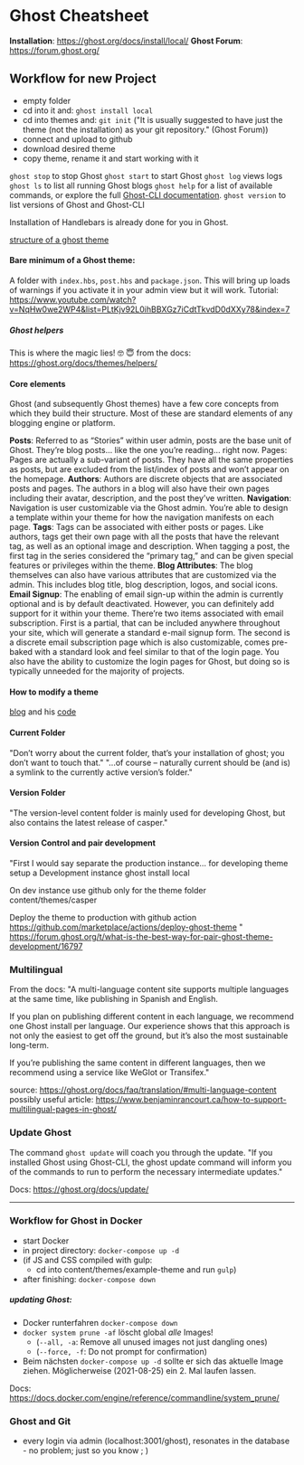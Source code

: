 # Ghost Cheatsheet

**Installation**: https://ghost.org/docs/install/local/
**Ghost Forum**: https://forum.ghost.org/


## Workflow for new Project

- empty folder
- cd into it and: `ghost install local`
- cd into themes and: `git init`
  ("It is usually suggested to have just the theme (not the installation) as your git repository." (Ghost Forum))
- connect and upload to github 
- download desired theme
- copy theme, rename it and start working with it

`ghost stop` to stop Ghost
`ghost start` to start Ghost
`ghost log` views logs
`ghost ls` to list all running Ghost blogs
`ghost help` for a list of available commands, or explore the full [Ghost-CLI documentation](https://ghost.org/docs/api/v3/ghost-cli/).
`ghost version` to list versions of Ghost and Ghost-CLI


Installation of Handlebars is already done for you in Ghost.

[structure of a ghost theme](https://ghost.org/docs/api/v3/handlebars-themes/structure/)

#### Bare minimum of a Ghost theme:
A folder with `index.hbs`, `post.hbs` and `package.json`. This will bring up loads of warnings if you activate it in your admin view but it will work. Tutorial: https://www.youtube.com/watch?v=NqHw0we2WP4&list=PLtKjv92L0ihBBXGz7iCdtTkvdD0dXXy78&index=7 

##### Ghost helpers
This is where the magic lies! 🤓 😇
from the docs: https://ghost.org/docs/themes/helpers/

#### Core elements
Ghost (and subsequently Ghost themes) have a few core concepts from which they build their structure. Most of these are standard elements of any blogging engine or platform.

**Posts**: Referred to as “Stories” within user admin, posts are the base unit of Ghost. They’re blog posts… like the one you’re reading… right now.
Pages: Pages are actually a sub-variant of posts. They have all the same properties as posts, but are excluded from the list/index of posts and won’t appear on the homepage.
**Authors**: Authors are discrete objects that are associated posts and pages. The authors in a blog will also have their own pages including their avatar, description, and the post they’ve written.
**Navigation**: Navigation is user customizable via the Ghost admin. You’re able to design a template within your theme for how the navigation manifests on each page.
**Tags**: Tags can be associated with either posts or pages. Like authors, tags get their own page with all the posts that have the relevant tag, as well as an optional image and description. When tagging a post, the first tag in the series considered the “primary tag,” and can be given special features or privileges within the theme.
**Blog Attributes**: The blog themselves can also have various attributes that are customized via the admin. This includes blog title, blog description, logos, and social icons.
**Email Signup**: The enabling of email sign-up within the admin is currently optional and is by default deactivated. However, you can definitely add support for it within your theme. There’re two items associated with email subscription. First is a partial, that can be included anywhere throughout your site, which will generate a standard e-mail signup form. The second is a discrete email subscription page which is also customizable, comes pre-baked with a standard look and feel similar to that of the login page.
You also have the ability to customize the login pages for Ghost, but doing so is typically unneeded for the majority of projects.

#### How to modify a theme

[blog](https://stanislas.blog/2018/02/my-custom-ghost-theme/) and his [code](https://github.com/angristan/Casper-XYZ/blob/master/assets/css/custom.css)


#### Current Folder
"Don’t worry about the current folder, that’s your installation of ghost; you don’t want to touch that."
"...of course – naturally current should be (and is) a symlink to the currently active version’s folder."

#### Version Folder
"The version-level content folder is mainly used for developing Ghost, but also contains the latest release of casper."


#### Version Control and pair development

"First I would say separate the production instance…
for developing theme setup a Development instance ghost install local

On dev instance use github only for the theme folder content/themes/casper

Deploy the theme to production with github action https://github.com/marketplace/actions/deploy-ghost-theme "
https://forum.ghost.org/t/what-is-the-best-way-for-pair-ghost-theme-development/16797

### Multilingual
From the docs: "A multi-language content site supports multiple languages at the same time, like publishing in Spanish and English.

If you plan on publishing different content in each language, we recommend one Ghost install per language. Our experience shows that this approach is not only the easiest to get off the ground, but it’s also the most sustainable long-term.

If you’re publishing the same content in different languages, then we recommend using a service like WeGlot or Transifex."

source: https://ghost.org/docs/faq/translation/#multi-language-content
possibly useful article: https://www.benjaminrancourt.ca/how-to-support-multilingual-pages-in-ghost/


### Update Ghost
The command `ghost update` will coach you through the update.
"If you installed Ghost using Ghost-CLI, the ghost update command will inform you of the commands to run to perform the necessary intermediate updates."

Docs: https://ghost.org/docs/update/ 

___


### Workflow for Ghost in Docker
- start Docker
- in project directory: `docker-compose up -d`
- (if JS and CSS compiled with gulp: 
  - cd into content/themes/example-theme and run `gulp`)
- after finishing: `docker-compose down`


##### updating Ghost:
- Docker runterfahren `docker-compose down`
- `docker system prune -af` löscht global _alle_ Images! 
  - (`--all, -a`: Remove all unused images not just dangling ones)
  - (`--force, -f`:	Do not prompt for confirmation)
- Beim nächsten `docker-compose up -d` sollte er sich das aktuelle Image ziehen.
Möglicherweise (2021-08-25) ein 2. Mal laufen lassen.

Docs: https://docs.docker.com/engine/reference/commandline/system_prune/


### Ghost and Git
- every login via admin (localhost:3001/ghost), resonates in the database - no problem; just so you know ; ) 